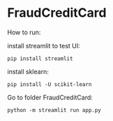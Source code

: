 # FraudCreditCard

How to run:

install streamlit to test UI:
```
pip install streamlit
```

install sklearn:
```
pip install -U scikit-learn
```

Go to folder FraudCreditCard:
```
python -m streamlit run app.py
```
